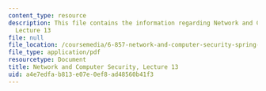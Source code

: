 ```yaml
---
content_type: resource
description: This file contains the information regarding Network and Computer Security,
  Lecture 13
file: null
file_location: /coursemedia/6-857-network-and-computer-security-spring-2014/a4e7edfab813e07e0ef8ad48560b41f3_MIT6_857S14_Lec13.pdf
file_type: application/pdf
resourcetype: Document
title: Network and Computer Security, Lecture 13
uid: a4e7edfa-b813-e07e-0ef8-ad48560b41f3
---
```


